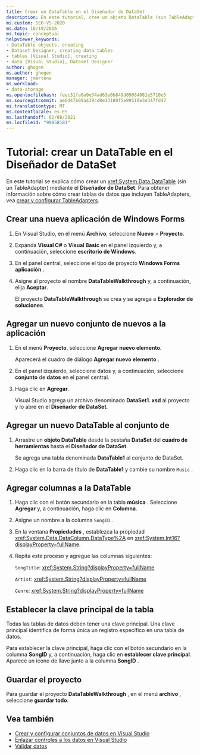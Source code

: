 ```yaml
---
title: Crear un DataTable en el Diseñador de DataSet
description: En este tutorial, cree un objeto DataTable (sin TableAdapter) mediante el Diseñador de DataSet. Cree una nueva aplicación de Windows Forms y agréguele un nuevo conjunto de nuevos.
ms.custom: SEO-VS-2020
ms.date: 10/19/2016
ms.topic: conceptual
helpviewer_keywords:
- DataTable objects, creating
- Dataset Designer, creating data tables
- tables [Visual Studio], creating
- data [Visual Studio], Dataset Designer
author: ghogen
ms.author: ghogen
manager: jmartens
ms.workload:
- data-storage
ms.openlocfilehash: feec31fa0a9e34ad63e0b849d09084081e5710e5
ms.sourcegitcommit: ae6d47b09a439cd0e13180f5e89510e3e347fd47
ms.translationtype: MT
ms.contentlocale: es-ES
ms.lasthandoff: 02/08/2021
ms.locfileid: "99858181"
---
```

# <a name="walkthrough-create-a-datatable-in-the-dataset-designer"></a>Tutorial: crear un DataTable en el Diseñador de DataSet

En este tutorial se explica cómo crear un <xref:System.Data.DataTable> (sin un TableAdapter) mediante el **Diseñador de DataSet**. Para obtener información sobre cómo crear tablas de datos que incluyen TableAdapters, vea [crear y configurar TableAdapters](../data-tools/create-and-configure-tableadapters.md).

## <a name="create-a-new-windows-forms-application"></a>Crear una nueva aplicación de Windows Forms

1. En Visual Studio, en el menú **Archivo**, seleccione **Nuevo** > **Proyecto**.

2. Expanda **Visual C#** o **Visual Basic** en el panel izquierdo y, a continuación, seleccione **escritorio de Windows**.

3. En el panel central, seleccione el tipo de proyecto **Windows Forms aplicación** .

4. Asigne al proyecto el nombre **DataTableWalkthrough** y, a continuación, elija **Aceptar**.

     El proyecto **DataTableWalkthrough** se crea y se agrega a **Explorador de soluciones**.

## <a name="add-a-new-dataset-to-the-application"></a>Agregar un nuevo conjunto de nuevos a la aplicación

1. En el menú **Proyecto**, seleccione **Agregar nuevo elemento**.

     Aparecerá el cuadro de diálogo **Agregar nuevo elemento** .

2. En el panel izquierdo, seleccione datos y, a continuación, seleccione **conjunto** de **datos** en el panel central.

3. Haga clic en **Agregar**.

     Visual Studio agrega un archivo denominado **DataSet1. xsd** al proyecto y lo abre en el **Diseñador de DataSet**.

## <a name="add-a-new-datatable-to-the-dataset"></a>Agregar un nuevo DataTable al conjunto de

1. Arrastre un **objeto DataTable** desde la pestaña **DataSet** del **cuadro de herramientas** hasta el **Diseñador de DataSet**.

     Se agrega una tabla denominada **DataTable1** al conjunto de DataSet.

2. Haga clic en la barra de título de **DataTable1** y cambie su nombre `Music` .

## <a name="add-columns-to-the-datatable"></a>Agregar columnas a la DataTable

1. Haga clic con el botón secundario en la tabla **música** . Seleccione **Agregar** y, a continuación, haga clic en **Columna**.

2. Asigne un nombre a la columna `SongID` .

3. En la ventana **Propiedades** , establezca la propiedad <xref:System.Data.DataColumn.DataType%2A> en <xref:System.Int16?displayProperty=fullName>.

4. Repita este proceso y agregue las columnas siguientes:

     `SongTitle`: <xref:System.String?displayProperty=fullName>

     `Artist`: <xref:System.String?displayProperty=fullName>

     `Genre`: <xref:System.String?displayProperty=fullName>

## <a name="set-the-primary-key-for-the-table"></a>Establecer la clave principal de la tabla

Todas las tablas de datos deben tener una clave principal. Una clave principal identifica de forma única un registro específico en una tabla de datos.

Para establecer la clave principal, haga clic con el botón secundario en la columna **SongID** y, a continuación, haga clic en **establecer clave principal**. Aparece un icono de llave junto a la columna **SongID** .

## <a name="save-your-project"></a>Guardar el proyecto

Para guardar el proyecto **DataTableWalkthrough** , en el menú **archivo** , seleccione **guardar todo**.

## <a name="see-also"></a>Vea también

- [Crear y configurar conjuntos de datos en Visual Studio](../data-tools/create-and-configure-datasets-in-visual-studio.md)
- [Enlazar controles a los datos en Visual Studio](../data-tools/bind-controls-to-data-in-visual-studio.md)
- [Validar datos](../data-tools/validate-data-in-datasets.md)
